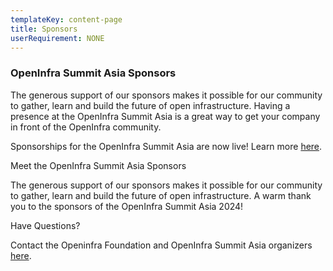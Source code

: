 ```yaml
---
templateKey: content-page
title: Sponsors
userRequirement: NONE
---
```

### OpenInfra Summit Asia Sponsors

The generous support of our sponsors makes it possible for our community to gather, learn and build the future of open infrastructure. Having a presence at the OpenInfra Summit Asia is a great way to get your company in front of the OpenInfra community.

Sponsorships for the OpenInfra Summit Asia are now live! Learn more [here](https://openinfra.dev/events/sponsorship).

Meet the OpenInfra Summit Asia Sponsors

The generous support of our sponsors makes it possible for our community to gather, learn and build the future of open infrastructure. A warm thank you to the sponsors of the OpenInfra Summit Asia 2024!

Have Questions?

Contact the Openinfra Foundation and OpenInfra Summit Asia organizers [here](http://summit@openinfra.dev).
